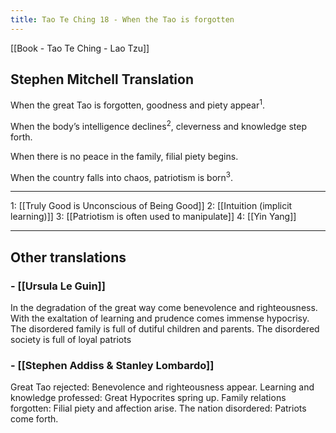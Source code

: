 ```yaml
---
title: Tao Te Ching 18 - When the Tao is forgotten
---
```

[[Book - Tao Te Ching - Lao Tzu]]

## Stephen Mitchell Translation
When the great Tao is forgotten,
goodness and piety appear<sup>1</sup>.

When the body’s intelligence declines<sup>2</sup>,
cleverness and knowledge step forth.

When there is no peace in the family,
filial piety begins.

When the country falls into chaos,
patriotism is born<sup>3</sup>.

-------------------

1: [[Truly Good is Unconscious of Being Good]]
2: [[Intuition (implicit learning)]]
3: [[Patriotism is often used to manipulate]]
4: [[Yin Yang]]

-------------------

## Other translations 
### -  [[Ursula Le Guin]]
In the degradation of the great way
come benevolence and righteousness.
With the exaltation of learning and prudence
comes immense hypocrisy.
The disordered family
is full of dutiful children and parents.
The disordered society
is full of loyal patriots

### - [[Stephen Addiss & Stanley Lombardo]]
Great Tao rejected: Benevolence and righteousness appear.
Learning and knowledge professed: Great Hypocrites spring up.
Family relations forgotten: Filial piety and affection arise.
The nation disordered: Patriots come forth.